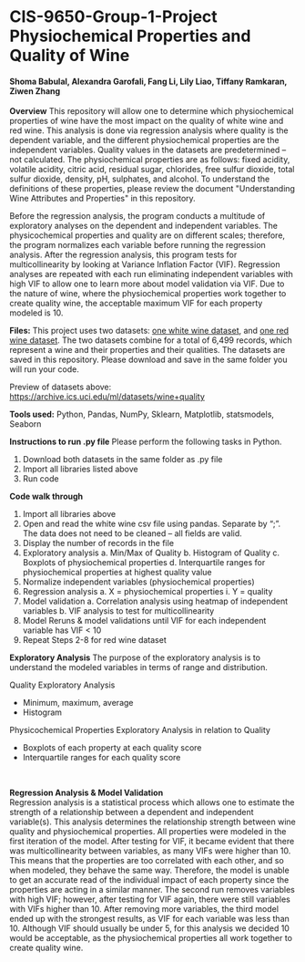 # CIS-9650-Group-1-Project Physiochemical Properties and Quality of Wine
#### Shoma Babulal, Alexandra Garofali, Fang Li, Lily Liao, Tiffany Ramkaran, Ziwen Zhang

**Overview**
This repository will allow one to determine which physiochemical properties of wine have the most impact on the quality of white wine and red wine. This analysis is done via regression analysis where quality is the dependent variable, and the different physiochemical properties are the independent variables. Quality values in the datasets are predetermined – not calculated. The physiochemical properties are as follows:  fixed acidity, volatile acidity, citric acid, residual sugar, chlorides, free sulfur dioxide, total sulfur dioxide, density, pH, sulphates, and alcohol. To understand the definitions of these properties, please review the document "Understanding Wine Attributes and Properties" in this repository. 

Before the regression analysis, the program conducts a multitude of exploratory analyses on the dependent and independent variables. The physicochemical properties and quality are on different scales; therefore, the program normalizes each variable before running the regression analysis. After the regression analysis, this program tests for multicollinearity by looking at Variance Inflation Factor (VIF). Regression analyses are repeated with each run eliminating independent variables with high VIF to allow one to learn more about model validation via VIF.  Due to the nature of wine, where the physiochemical properties work together to create quality wine, the acceptable maximum VIF for each property modeled is 10. 

**Files:**
This project uses two datasets: [one white wine dataset](https://archive.ics.uci.edu/ml/machine-learning-databases/wine-quality/winequality-red.csv), and [one red wine dataset](https://archive.ics.uci.edu/ml/machine-learning-databases/wine-quality/winequality-white.csv). The two datasets combine for a total of 6,499 records, which represent a wine and their properties and their qualities. The datasets are saved in this repository. Please download and save in the same folder you will run your code. 


Preview of datasets above: https://archive.ics.uci.edu/ml/datasets/wine+quality <br />

**Tools used:**
Python, Pandas, NumPy, Sklearn, Matplotlib, statsmodels, Seaborn
	
**Instructions to run .py file**
Please perform the following tasks in Python.

1.	Download both datasets in the same folder as .py file 
2.	Import all libraries listed above
3.	Run code 

**Code walk through** 

1.	Import all libraries above 
2.	Open and read the white wine csv file using pandas. Separate by “;”. The data does not need to be cleaned – all fields are valid. 
3.	Display the number of records in the file 
4.	Exploratory analysis
a.	Min/Max of Quality 
b.	Histogram of Quality 
c.	Boxplots of physiochemical properties 
d.	Interquartile ranges for physiochemical properties at highest quality value
5.	Normalize independent variables (physiochemical properties)
6.	Regression analysis 
a.	X = physiochemical properties 
i.	Y = quality 
7.	Model validation
a.	Correlation analysis using heatmap of independent variables
b.	VIF analysis to test for multicollinearity 
8.	Model Reruns & model validations until VIF for each independent variable has VIF < 10
9.	Repeat Steps 2-8 for red wine dataset

**Exploratory Analysis**
The purpose of the exploratory analysis is to understand the modeled variables in terms of range and distribution. 

Quality Exploratory Analysis 
-	Minimum, maximum, average
-	Histogram 

Physicochemical Properties Exploratory Analysis in relation to Quality
-	Boxplots of each property at each quality score 
-	Interquartile ranges for each quality score
<br />

**Regression Analysis & Model Validation** <br />
Regression analysis is a statistical process which allows one to estimate the strength of a relationship between a dependent and independent variable(s). This analysis determines the relationship strength between wine quality and physiochemical properties. All properties were modeled in the first iteration of the model. After testing for VIF, it became evident that there was multicollinearity between variables, as many VIFs were higher than 10. This means that the properties are too correlated with each other, and so when modeled, they behave the same way. Therefore, the model is unable to get an accurate read of the individual impact of each property since the properties are acting in a similar manner. The second run removes variables with high VIF; however, after testing for VIF again, there were still variables with VIFs higher than 10. After removing more variables, the third model ended up with the strongest results, as VIF for each variable was less than 10. Although VIF should usually be under 5, for this analysis we decided 10 would be acceptable, as the physiochemical properties all work together to create quality wine. 


